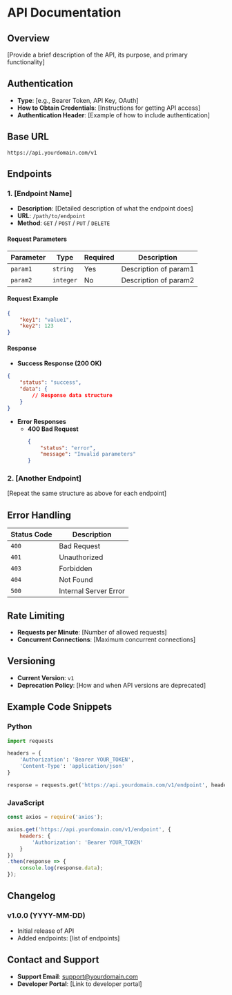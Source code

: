 # API Documentation

## Overview
[Provide a brief description of the API, its purpose, and primary functionality]

## Authentication
- **Type**: [e.g., Bearer Token, API Key, OAuth]
- **How to Obtain Credentials**: [Instructions for getting API access]
- **Authentication Header**: [Example of how to include authentication]

## Base URL
`https://api.yourdomain.com/v1`

## Endpoints

### 1. [Endpoint Name]
- **Description**: [Detailed description of what the endpoint does]
- **URL**: `/path/to/endpoint`
- **Method**: `GET` / `POST` / `PUT` / `DELETE`

#### Request Parameters
| Parameter | Type | Required | Description |
|-----------|------|----------|-------------|
| `param1` | `string` | Yes | Description of param1 |
| `param2` | `integer` | No | Description of param2 |

#### Request Example
```json
{
    "key1": "value1",
    "key2": 123
}
```

#### Response
- **Success Response (200 OK)**
```json
{
    "status": "success",
    "data": {
        // Response data structure
    }
}
```

- **Error Responses**
  - **400 Bad Request**
    ```json
    {
        "status": "error",
        "message": "Invalid parameters"
    }
    ```

### 2. [Another Endpoint]
[Repeat the same structure as above for each endpoint]

## Error Handling
| Status Code | Description |
|-------------|-------------|
| `400` | Bad Request |
| `401` | Unauthorized |
| `403` | Forbidden |
| `404` | Not Found |
| `500` | Internal Server Error |

## Rate Limiting
- **Requests per Minute**: [Number of allowed requests]
- **Concurrent Connections**: [Maximum concurrent connections]

## Versioning
- **Current Version**: `v1`
- **Deprecation Policy**: [How and when API versions are deprecated]

## Example Code Snippets
### Python
```python
import requests

headers = {
    'Authorization': 'Bearer YOUR_TOKEN',
    'Content-Type': 'application/json'
}

response = requests.get('https://api.yourdomain.com/v1/endpoint', headers=headers)
```

### JavaScript
```javascript
const axios = require('axios');

axios.get('https://api.yourdomain.com/v1/endpoint', {
    headers: {
        'Authorization': 'Bearer YOUR_TOKEN'
    }
})
.then(response => {
    console.log(response.data);
});
```

## Changelog
### v1.0.0 (YYYY-MM-DD)
- Initial release of API
- Added endpoints: [list of endpoints]

## Contact and Support
- **Support Email**: support@yourdomain.com
- **Developer Portal**: [Link to developer portal]
